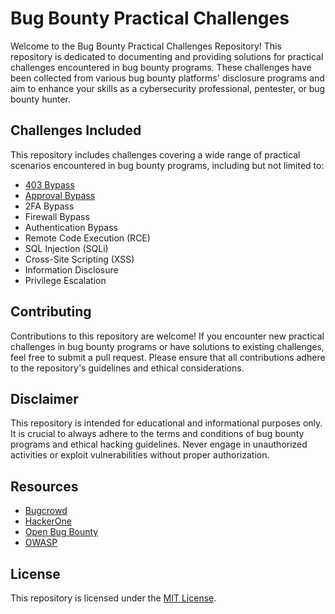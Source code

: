 # Bug Bounty Practical Challenges

Welcome to the Bug Bounty Practical Challenges Repository! This repository is dedicated to documenting and providing solutions for practical challenges encountered in bug bounty programs. These challenges have been collected from various bug bounty platforms' disclosure programs and aim to enhance your skills as a cybersecurity professional, pentester, or bug bounty hunter.

## Challenges Included

This repository includes challenges covering a wide range of practical scenarios encountered in bug bounty programs, including but not limited to:

- [403 Bypass](https://github.com/saidehossain/Bug_Bounty/tree/main/Notes/403%20Bypass)
- [Approval Bypass](https://github.com/saidehossain/Bug_Bounty/blob/main/Notes/Approval%20Bypass/Admin%20Approval%20Bypass.md)
- 2FA Bypass
- Firewall Bypass
- Authentication Bypass
- Remote Code Execution (RCE)
- SQL Injection (SQLi)
- Cross-Site Scripting (XSS)
- Information Disclosure
- Privilege Escalation


## Contributing

Contributions to this repository are welcome! If you encounter new practical challenges in bug bounty programs or have solutions to existing challenges, feel free to submit a pull request. Please ensure that all contributions adhere to the repository's guidelines and ethical considerations.

## Disclaimer

This repository is intended for educational and informational purposes only. It is crucial to always adhere to the terms and conditions of bug bounty programs and ethical hacking guidelines. Never engage in unauthorized activities or exploit vulnerabilities without proper authorization.

## Resources

- [Bugcrowd](https://www.bugcrowd.com/)
- [HackerOne](https://www.hackerone.com/)
- [Open Bug Bounty](https://www.openbugbounty.org/)
- [OWASP](https://owasp.org/)

## License

This repository is licensed under the [MIT License](LICENSE).
